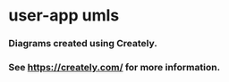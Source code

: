 # user-app umls

### Diagrams created using Creately.

### See https://creately.com/ for more information.
